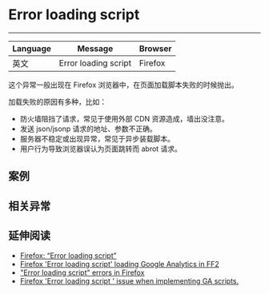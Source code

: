
# Error loading script

----

| Language | Message              | Browser |
|----------|----------------------|---------|
| 英文     | Error loading script | Firefox |

这个异常一般出现在 Firefox 浏览器中，在页面加载脚本失败的时候抛出。

加载失败的原因有多种，比如：

* 防火墙阻挡了请求，常见于使用外部 CDN 资源造成，墙出没注意。
* 发送 json/jsonp 请求的地址、参数不正确。
* 服务器不稳定或出现异常，常见于异步装载脚本。
* 用户行为导致浏览器误认为页面跳转而 abrot 请求。

## 案例

## 相关异常

## 延伸阅读

* [Firefox: “Error loading script”](http://stackoverflow.com/questions/1087518/firefox-error-loading-script)
* [Firefox 'Error loading script' loading Google Analytics in FF2](http://stackoverflow.com/questions/192570/firefox-error-loading-script-loading-google-analytics-in-ff2)
* ["Error loading script" errors in Firefox](http://help.airbrake.io/discussions/suggestions/335-error-loading-script-errors-in-firefox)
* [Firefox 'Error loading script ' issue when implementing GA scripts.](http://groups.google.com/a/googleproductforums.com/forum/#!category-topic/analytics/discuss-tracking-and-implementation-issues/cDyJXTH4dLE)
